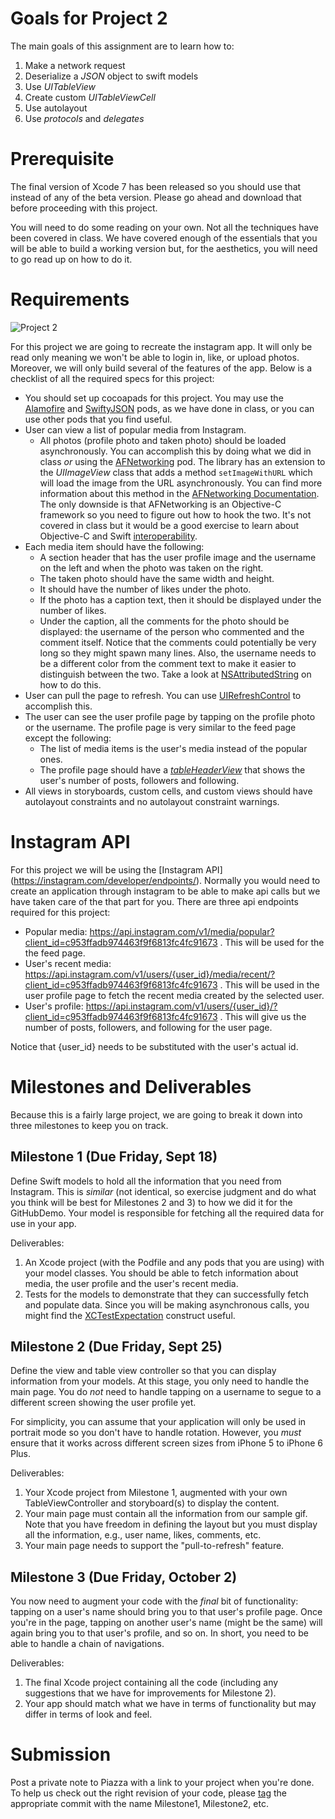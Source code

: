 # Goals for Project 2
The main goals of this assignment are to learn how to:

1. Make a network request
1. Deserialize a *JSON* object to swift models
1. Use *UITableView*
1. Create custom *UITableViewCell*
1. Use autolayout
1. Use *protocols* and *delegates*

# Prerequisite

The final version of Xcode 7 has been released so you should use that instead of any of the beta version. Please go ahead and download that before proceeding with this project.

You will need to do some reading on your own. Not all the techniques have been covered in class. We have covered enough of the essentials that you will be able to build a working version but, for the aesthetics, you will need to go read up on how to do it.

# Requirements
![Project 2](images/Project2.gif)

For this project we are going to recreate the instagram app. It will only be read only meaning we won't be able to login in, like, or upload photos. Moreover, we will only build several of the features of the app. Below is a checklist of all the required specs for this project:

- You should set up cocoapads for this project. You may use the [Alamofire](https://github.com/Alamofire/Alamofire) and [SwiftyJSON](https://github.com/SwiftyJSON/SwiftyJSON) pods, as we have done in class, or you can use other pods that you find useful.
- User can view a list of popular media from Instagram.
    - All photos (profile photo and taken photo) should be loaded asynchronously. You can accomplish this by doing what we did in class _or_ using the [AFNetworking](https://github.com/AFNetworking/AFNetworking) pod. The library has an extension to the *UIImageView* class that adds a method `setImageWithURL` which will load the image from the URL asynchronously. You can find more information about this method in the [AFNetworking Documentation](http://cocoadocs.org/docsets/AFNetworking/2.6.0/Categories/UIImageView+AFNetworking.html#//api/name/setImageWithURL:). The only downside is that AFNetworking is an Objective-C framework so you need to figure out how to hook the two. It's not covered in class but it would be a good exercise to learn about Objective-C and Swift [interoperability](https://developer.apple.com/library/ios/documentation/Swift/Conceptual/BuildingCocoaApps/).
- Each media item should have the following:
    - A section header that has the user profile image and the username on the left and when the photo was taken on the right.
    - The taken photo should have the same width and height.
    - It should have the number of likes under the photo.
    - If the photo has a caption text, then it should be displayed under the number of likes.
    - Under the caption, all the comments for the photo should be displayed: the username of the person who commented and the comment itself. Notice that the comments could potentially be very long so they might spawn many lines. Also, the username needs to be a different color from the comment text to make it easier to distinguish between the two. Take a look at [NSAttributedString](https://developer.apple.com/library/mac/documentation/Cocoa/Reference/Foundation/Classes/NSAttributedString_Class/) on how to do this.
- User can pull the page to refresh. You can use [UIRefreshControl](https://developer.apple.com/library/ios/documentation/UIKit/Reference/UIRefreshControl_class/) to accomplish this.
- The user can see the user profile page by tapping on the profile photo or the username. The profile page is very similar to the feed page except the following:
    - The list of media items is the user's media instead of the popular ones.
    - The profile page should have a *[tableHeaderView](https://developer.apple.com/library/ios/documentation/UIKit/Reference/UITableView_Class/#//apple_ref/occ/instp/UITableView/tableHeaderView)* that shows the user's number of posts, followers and following.
- All views in storyboards, custom cells, and custom views should have autolayout constraints and no autolayout constraint warnings.

# Instagram API

For this project we will be using the [Instagram API]
(https://instagram.com/developer/endpoints/). Normally you would need to create an application through instagram to be able to make api calls but we have taken care of the that part for you. There are three api endpoints required for this project:

- Popular media: https://api.instagram.com/v1/media/popular?client_id=c953ffadb974463f9f6813fc4fc91673 . This will be used for the the feed page.
- User's recent media: https://api.instagram.com/v1/users/{user_id}/media/recent/?client_id=c953ffadb974463f9f6813fc4fc91673 . This will be used in the user profile page to fetch the recent media created by the selected user.
- User's profile: https://api.instagram.com/v1/users/{user_id}/?client_id=c953ffadb974463f9f6813fc4fc91673 . This will give us the number of posts, followers, and following for the user page.

Notice that {user_id} needs to be substituted with the user's actual id.

# Milestones and Deliverables

Because this is a fairly large project, we are going to break it down into three milestones to keep you on track.

## Milestone 1 (Due Friday, Sept 18)

Define Swift models to hold all the information that you need from Instagram. This is _similar_ (not identical, so exercise judgment and do what you think will be best for Milestones 2 and 3) to how we did it for the GitHubDemo. Your model is responsible for fetching all the required data for use in your app.

Deliverables:

1. An Xcode project (with the Podfile and any pods that you are using) with your model classes. You should be able to fetch information about media, the user profile and the user's recent media.
1. Tests for the models to demonstrate that they can successfully fetch and populate data. Since you will be making asynchronous calls, you might find the [XCTestExpectation](http://nshipster.com/xctestcase/) construct useful.

## Milestone 2 (Due Friday, Sept 25)

Define the view and table view controller so that you can display information from your models. At this stage, you only need to handle the main page. You do *not* need to handle tapping on a username to segue to a different screen showing the user profile yet.

For simplicity, you can assume that your application will only be used in portrait mode so you don't have to handle rotation. However, you *must* ensure that it works across different screen sizes from iPhone 5 to iPhone 6 Plus.

Deliverables:

1. Your Xcode project from Milestone 1, augmented with your own TableViewController and storyboard(s) to display the content.
1. Your main page must contain all the information from our sample gif. Note that you have freedom in defining the layout but you must display all the information, e.g., user name, likes, comments, etc.
1. Your main page needs to support the "pull-to-refresh" feature.

## Milestone 3 (Due Friday, October 2)

You now need to augment your code with the _final_ bit of functionality: tapping on a user's name should bring you to that user's profile page. Once you're in the page, tapping on another user's name (might be the same) will again bring you to that user's profile, and so on. In short, you need to be able to handle a chain of navigations.

Deliverables:

1. The final Xcode project containing all the code (including any suggestions that we have for improvements for Milestone 2).
1. Your app should match what we have in terms of functionality but may differ in terms of look and feel.

# Submission

Post a private note to Piazza with a link to your project when you're done. To help us check out the right revision of your code, please [tag](https://git-scm.com/book/en/v2/Git-Basics-Tagging) the appropriate commit with the name Milestone1, Milestone2, etc.
